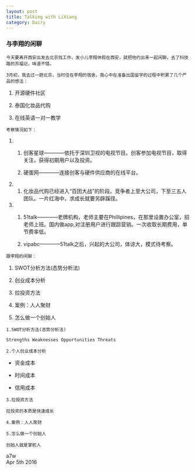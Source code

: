 ```yaml
---
layout: post
title: Talking with LiXiang
category: Dairy
---
```

### 与李翔的闲聊 ###

    今天要离开西安出发去北京找工作，发小儿李翔休假在西安，就把他约出来一起闲聊。去了科技路的苏福记，味道不错。
    
    3月初，我去过一趟北京，当时住在李翔的宿舍。我心中在准备出国留学的过程中积累了几个产品的想法：
    
1.    开源硬件社区

2.    泰国化妆品代购

3.    在线英语一对一教学

    考察情况如下：
    
1.    1.    创客星球————依托于深圳卫视的电视节目。创客参加电视节目，取得关注，获得初期用户以及投资。

      2.    硬蛋网————连接创客与硬件供应商的在线平台。
      
2.    1.    化妆品代购已经进入“百团大战”的阶段。竞争者上至大公司，下至三五人团队。一片红海中，求成长就要另辟蹊径。

3.    1.    51talk————老牌机构，老师主要在Phillipines，在那里设置办公室，招老师上班。国内做app,对注册用户进行跟踪营销。一次收取长期费用，单节费率低。

      2.    vipabc————51talk之后，兴起的大公司，体谅大，模式待考察。
      
    跟李翔的闲聊：
    
1.    SWOT分析方法(态势分析法)

2.    创业成本分析

3.    拉投资方法

4.    案例：人人聚财

5.    怎么做一个创始人    

    1.SWOT分析方法(态势分析法)
    
    Strengths Weaknesses Opportunities Threats
    
    2.个人创业成本分析
    
*    资金成本

*    时间成本

*    信用成本

    3.拉投资方法
    
    拉投资的本质是快速成长
    
    4.案例：人人聚财   

    5.怎么做一个创始人
    
    创始人就是掌舵人
    
    

a7w    
Apr 5th 2016    